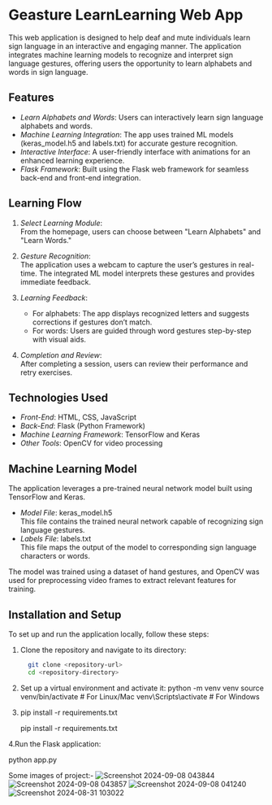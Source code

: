 # Geasture LearnLearning Web App

This web application is designed to help deaf and mute individuals learn sign language in an interactive and engaging manner. The application integrates machine learning models to recognize and interpret sign language gestures, offering users the opportunity to learn alphabets and words in sign language.

## Features
- *Learn Alphabets and Words*: Users can interactively learn sign language alphabets and words.
- *Machine Learning Integration*: The app uses trained ML models (keras_model.h5 and labels.txt) for accurate gesture recognition.
- *Interactive Interface*: A user-friendly interface with animations for an enhanced learning experience.
- *Flask Framework*: Built using the Flask web framework for seamless back-end and front-end integration.

## Learning Flow
1. *Select Learning Module*:  
   From the homepage, users can choose between "Learn Alphabets" and "Learn Words."

2. *Gesture Recognition*:  
   The application uses a webcam to capture the user’s gestures in real-time. The integrated ML model interprets these gestures and provides immediate feedback.

3. *Learning Feedback*:  
   - For alphabets: The app displays recognized letters and suggests corrections if gestures don’t match.
   - For words: Users are guided through word gestures step-by-step with visual aids.

4. *Completion and Review*:  
   After completing a session, users can review their performance and retry exercises.

## Technologies Used
- *Front-End*: HTML, CSS, JavaScript
- *Back-End*: Flask (Python Framework)
- *Machine Learning Framework*: TensorFlow and Keras
- *Other Tools*: OpenCV for video processing

## Machine Learning Model
The application leverages a pre-trained neural network model built using TensorFlow and Keras.  
- *Model File*: keras_model.h5  
  This file contains the trained neural network capable of recognizing sign language gestures.  
- *Labels File*: labels.txt  
  This file maps the output of the model to corresponding sign language characters or words.  

The model was trained using a dataset of hand gestures, and OpenCV was used for preprocessing video frames to extract relevant features for training.

## Installation and Setup
To set up and run the application locally, follow these steps:

1. Clone the repository and navigate to its directory:
   ```bash
     git clone <repository-url>
     cd <repository-directory>
2. Set up a virtual environment and activate it:
    python -m venv venv
    source venv/bin/activate    # For Linux/Mac
    venv\Scripts\activate       # For Windows
3. pip install -r requirements.txt

   pip install -r requirements.txt
   
4.Run the Flask application:
 
  python app.py


Some images of project:-
![Screenshot 2024-09-08 043844](https://github.com/user-attachments/assets/78a68547-e1db-4752-b5ad-cf5ae690cab7)
![Screenshot 2024-09-08 043857](https://github.com/user-attachments/assets/7896bbfe-dce2-46eb-9696-3016ad245fb3)
![Screenshot 2024-09-08 041240](https://github.com/user-attachments/assets/3f6b1e7c-87ad-4800-abed-a5d3b419cb83)
![Screenshot 2024-08-31 103022](https://github.com/user-attachments/assets/f4684c1d-79b5-46b2-8813-dc36d36d5fa6)
